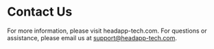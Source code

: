 # Contact Us
For more information, please visit headapp-tech.com. For questions or assistance, please email us at support@headapp-tech.com.
